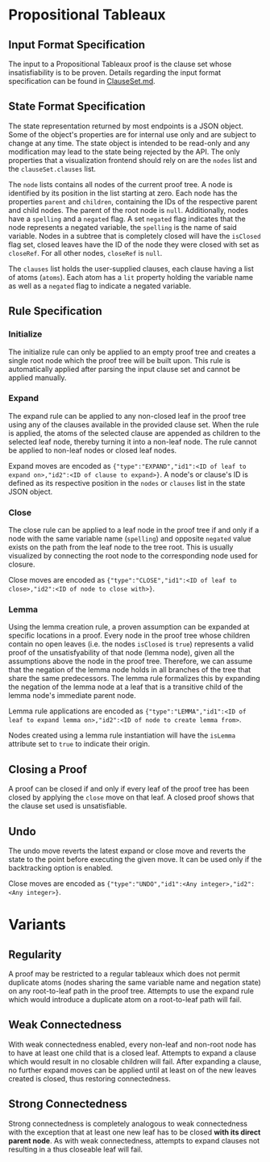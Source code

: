 # Propositional Tableaux

## Input Format Specification

The input to a Propositional Tableaux proof is the clause set whose insatisfiability is to be proven. Details regarding the input format specification can be found in [ClauseSet.md](./ClauseSet.md).

## State Format Specification

The state representation returned by most endpoints is a JSON object. Some of the object's properties are for internal use only and are subject to change at any time. The state object is intended to be read-only and any modification may lead to the state being rejected by the API. The only properties that a visualization frontend should rely on are the `nodes` list and the `clauseSet.clauses` list.

The `node` lists contains all nodes of the current proof tree. A node is identified by its position in the list starting at zero. Each node has the properties `parent` and `children`, containing the IDs of the respective parent and child nodes. The parent of the root node is `null`. Additionally, nodes have a `spelling` and a `negated` flag. A set `negated` flag indicates that the node represents a negated variable, the `spelling` is the name of said variable. Nodes in a subtree that is completely closed will have the `isClosed` flag set, closed leaves have the ID of the node they were closed with set as `closeRef`. For all other nodes, `closeRef` is `null`.

The `clauses` list holds the user-supplied clauses, each clause having a list of atoms (`atoms`). Each atom has a `lit` property holding the variable name as well as a `negated` flag to indicate a negated variable.

## Rule Specification

### Initialize

The initialize rule can only be applied to an empty proof tree and creates a single root node which the proof tree will be built upon. This rule is automatically applied after parsing the input clause set and cannot be applied manually.

### Expand

The expand rule can be applied to any non-closed leaf in the proof tree using any of the clauses available in the provided clause set. When the rule is applied, the atoms of the selected clause are appended as children to the selected leaf node, thereby turning it into a non-leaf node.
The rule cannot be applied to non-leaf nodes or closed leaf nodes.

Expand moves are encoded as `{"type":"EXPAND","id1":<ID of leaf to expand on>,"id2":<ID of clause to expand>}`. A node's or clause's ID is defined as its respective position in the `nodes` or `clauses` list in the state JSON object.

### Close

The close rule can be applied to a leaf node in the proof tree if and only if a node with the same variable name (`spelling`) and opposite `negated` value exists on the path from the leaf node to the tree root. This is usually visualized by connecting the root node to the corresponding node used for closure.

Close moves are encoded as `{"type":"CLOSE","id1":<ID of leaf to close>,"id2":<ID of node to close with>}`.  

### Lemma

Using the lemma creation rule, a proven assumption can be expanded at specific locations in a proof. Every node in the proof tree whose children contain no open leaves (i.e. the nodes `isClosed` is `true`) represents a valid proof of the unsatisfyability of that node (lemma node), given all the assumptions above the node in the proof tree. Therefore, we can assume that the negation of the lemma node holds in all branches of the tree that share the same predecessors. The lemma rule formalizes this by expanding the negation of the lemma node at a leaf that is a transitive child of the lemma node's immediate parent node.  

Lemma rule applications are encoded as `{"type":"LEMMA","id1":<ID of leaf to expand lemma on>,"id2":<ID of node to create lemma from>`.  

Nodes created using a lemma rule instantiation will have the `isLemma` attribute set to `true` to indicate their origin.

## Closing a Proof

A proof can be closed if and only if every leaf of the proof tree has been closed by applying the `close` move on that leaf. A closed proof shows that the clause set used is unsatisfiable.

## Undo

The undo move reverts the latest expand or close move and reverts the state to the point before executing the given move. It can be used only if the backtracking option is enabled.

Close moves are encoded as `{"type":"UNDO","id1":<Any integer>,"id2":<Any integer>}`.

# Variants

## Regularity

A proof may be restricted to a regular tableaux which does not permit duplicate atoms (nodes sharing the same variable name and negation state) on any root-to-leaf path in the proof tree. Attempts to use the expand rule which would introduce a duplicate atom on a root-to-leaf path will fail.

## Weak Connectedness

With weak connectedness enabled, every non-leaf and non-root node has to have at least one child that is a closed leaf. Attempts to expand a clause which would result in no closable children will fail. After expanding a clause, no further expand moves can be applied until at least on of the new leaves created is closed, thus restoring connectedness.

## Strong Connectedness

Strong connectedness is completely analogous to weak connectedness with the exception that at least one new leaf has to be closed **with its direct parent node**. As with weak connectedness, attempts to expand clauses not resulting in a thus closeable leaf will fail.
